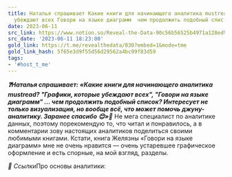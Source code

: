 ```yaml
---
title: Наталья спрашивает Какие книги для начинающего аналитика mustread Графики которые
  убеждают всех Говори на языке диаграмм  чем продолжить подобный спис
date: 2023-06-11
src_link: https://www.notion.so/Reveal-the-Data-90c56b56525b4971a128ed9b67e98dd3
src_date: '2023-06-11 18:23:00'
gold_link: https://t.me/revealthedata/830?embed=1&mode=tme
gold_link_hash: 5f65e3d9f55d56d29562a4bc09f83d59
tags:
- '#host_t_me'
---
```


***❓***Наталья спрашивает: *«Какие книги для начинающего аналитика mustread? "Графики, которые убеждают всех", "Говори на языке диаграмм" ... чем продолжить подобный список? Интересует не только визуализация, но вообще всё, что может помочь джуну-аналитику. Заранее спасибо ***😊***»****💬*** Не мега специалист по аналитике данных, поэтому порекомендую то, что читал и понравилось, а в комментарии зову настоящих аналитиков поделиться своими любимыми книгами. Кстати, книга Желязны «Говори на языке диаграмм» мне не очень нравится — очень устаревшее графическое оформление и есть спорные, на мой взгляд, разделы.   
  
****🔗*** Ссылки*Про основы аналитики:
